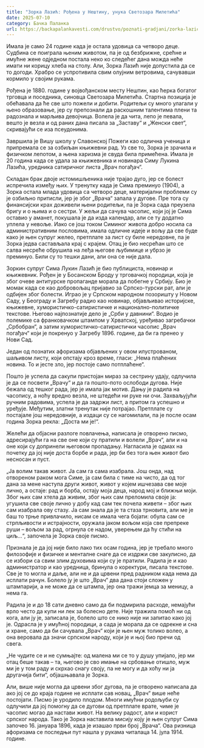 ```yaml
---
title: "Зорка Лазић: Рођена у Нештину, унука Светозара Милетића"
date: 2025-07-10
category: Бачка Паланка
url: https://backapalankavesti.com/drustvo/poznati-gradjani/zorka-lazic-rodjena-u-nestinu-unuka-svetozara-miletica13457/
---
```


Имала је само 24 године када је остала удовица са четворо деце. Судбина се поиграла њеним животом, па је од безбрижне, срећне и имућне жене одједном постала неко ко следећег дана можда неће имати ни корицу хлеба на столу. Али, Зорка Лазић није допустила да се то догоди. Храбро се успротивила свим олујним ветровима, сачувавши кормило у својим рукама.

Рођена је 1880. године у војвођанском месту Нештин, као ћерка богатог трговца и поседника, синовца Светозара Милетића. Стартна позиција је обећавала да ће све што пожели и добити. Родитељи су много улагали у њено образовање, јер су препознали да раскошним талентима плени та радознала и марљива девојчица. Волела је да чита, лепо је певала, вешто је везла и од раних дана писала за „Заставу“ и „Женски свет“, скривајући се иза псеудонима.

Завршила је Вишу школу у Славонској Пожеги као одлична ученица и припремала се за озбиљан књижевни рад. Уз све то, Зорка је зрачила и физичком лепотом, а њена харизма је свуда била примећена. Имала је 20 година када се удала за књижевника и новинара Симу Лукина Лазића, уредника сатиричног листа „Врач погађач“.

Складан брак двоје истомишљеника није трајао дуго, јер се болест испречила између њих. У тренутку када је Сима преминуо (1904), а Зорка остала млада удовица са четворо деце, материјални проблеми су је озбиљно притисли, јер је због „Врача“ запала у дугове. Пре тога су финансијски крах доживели њени родитељи, па је Зорка сада преузела бригу и о њима и о сестри. У жељи да сачува часопис, који јој је Сима оставио у аманет, покушала је да изда календар, али се ту додатно уплела у невоље. Иако се још током Симиног живота добро носила са административним пословима, имала одличне идеје и вољу да све буде како је њен супруг желео, претплате за лист су биле нередовне, па је Зорка једва састављала крај с крајем. Отац је био несрећан што се салва несреће обрушила на леђа његове љубимице и убрзо је преминуо. Били су то тешки дани, али она се није дала.

Зоркин супруг Сима Лукин Лазић је био публициста, новинар и књижевник. Рођен је у Босанском Броду у трговачкој породици, која је због очеве антитурске пропаганде морала да побегне у Србију. Био је момак када се као добровољац пријавио за Српско-турски рат, али је одбијен због болести. Играо је у Српском народном позоришту у Новом Саду, у Београду и Загребу радио као новинар, објављивао историјске, књижевне, хумористичко-сатиристичке и национално-политичке текстове. Његово најпознатије дело је „Срби у давнини“. Водио је полемике са франковачком штампом у Хрватској, уређивао загребачки „Србобран“, а затим хумористичко-сатиристички часопис „Врач погађач“ који је покренуо у Загребу 1896. године, да би га пренео у Нови Сад.

Један од познатих афоризама објављених у овом илустрованом, шаљивом листу, који опстају кроз време, гласи: „Нема плаћених новина. То и јесте зло, јер постоје само потплаћене“.

Пошто је успела да сакупи пристојан мираз за сестрину удају, одлучила је да се посвети „Врачу“ и да га пошто-пото ослободи дугова. Није бежала од тешког рада, јер је имала јак мотив. Дању је радила на часопису, а ноћу вредно везла, не штедећи ни руке ни очи. Захваљујући ручним радовима, успела је да задржи лист, а притом га успешно и уређује. Међутим, златни тренутак није потрајао. Претплате су постајале још нередовније, а издаци су се нагомилали, па је после осам година Зорка рекла: „Доста ми је!“.

Желећи да објасни разлоге повлачења, написала је отворено писмо, адресирајући га на све оне који су пратили и волели „Врач“, али и на оне који су допринели његовом пропадању. Нагласила је одмах на почетку да јој није доста борбе и рада, јер би без тога њен живот био несносан и пуст.

„Ја волим такав живот. Ја сам га сама изабрала. Још онда, над отвореном раком мога Симе, ја сам била с тиме на чисто, да од тог дана за мене наступа други живот, живот у којем ишчезава све моје лично, а остаје: рад и борба, остају моја деца, народ мој и ближњи моји. Због њих сам хтела да живим, због њих сам преломила своје ја: угушила све своје лично у добу кад сам тек почела живети – због њих сам изабрала ову стазу. Ја сам знала да је та стаза трновита, али ме је баш то трње привлачило, нисам се имала чега бојати: обула сам се стрпљивости и истрајности, оружала јаком вољом која све препреке руши – вољом за рад, огрнула се надом, уверењем да ћу стићи на циљ…“, започела је Зорка своје писмо.

Признала је да јој није било лако тих осам година, јер је требало много филозофије и физичке и менталне снаге да се издржи све закулисно, да се избори са свим злим духовима који су је пратили. Радила је и као администратор и као уредница, бринула о коректури, писала текстове. Све је то могла и даље, али не и да црвени пред радником када нема да исплати рачун. Болело ју је што „Врач“ два дана стоји сложен у штампарији, а не може да се штампа, јер она тражи јемца за меницу, а нема га.

Радила је и до 18 сати дневно само да би подмирила расходе, немајући врло често да купи ни лек за болесно дете. Није тражила помоћ ни од кога, али ју је, записала је, болело што се нико није ни запитао како јој је. Одрасла је у имућној породици, а сада је морала да се одрекне и сна и хране, само да би сачувала „Врач“ који је њен муж толико волео, а она веровала да значи српском народу, који је и њој био пречи од свега.

„Не чудите се и не сумњајте: од малена ми се то у душу упијало, јер ми отац беше такав – та, његово је сво имање на србовање отишло, муж ми је у том раду и скрхао снагу своју, па не могу и да хоћу ни ја другачија бити“, објашњавала је Зорка.

Али, више није могла да црвени због дугова, па је отворено написала да ако јој се до краја године не исплати сав новац, „Врач“ више неће постојати. Писмо је уродило плодом. Многи имућни родољуби су одлучили да јој помогну да се дугови од претплате врате, чиме је часопис могао да настави живот. На велику радост, али и корист српског народа. Тако је Зорка наставила мисију коју је њен супруг Сима започео 16. јануара 1896, када је изашао први број „Врача“. Ова ризница афоризама се последњи пут нашла у рукама читалаца 14. јула 1914. године.
